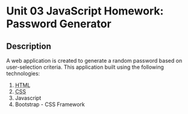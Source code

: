Unit 03 JavaScript Homework: Password Generator
=============================

Description
--------------
A web application is created to generate a random password based on user-selection criteria. This application built using the following technologies: 
<ol>
    <li><abbr title="HyperText Markup Language">HTML</abbr></li>
    <li><abbr title="Cascading Style Sheets">CSS</abbr></li>
    <li>Javascript</li>
    <li>Bootstrap - CSS Framework</li>
</ol>